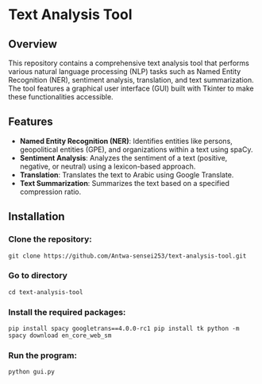 # Text Analysis Tool

## Overview

This repository contains a comprehensive text analysis tool that performs various natural language processing (NLP) tasks such as Named Entity Recognition (NER), sentiment analysis, translation, and text summarization. The tool features a graphical user interface (GUI) built with Tkinter to make these functionalities accessible.

## Features

- **Named Entity Recognition (NER)**: Identifies entities like persons, geopolitical entities (GPE), and organizations within a text using spaCy.
- **Sentiment Analysis**: Analyzes the sentiment of a text (positive, negative, or neutral) using a lexicon-based approach.
- **Translation**: Translates the text to Arabic using Google Translate.
- **Text Summarization**: Summarizes the text based on a specified compression ratio.

## Installation

### Clone the repository:


`git clone https://github.com/Antwa-sensei253/text-analysis-tool.git`
### Go to directory
`cd text-analysis-tool`

### Install the required packages:


`pip install spacy googletrans==4.0.0-rc1 pip install tk python -m spacy download en_core_web_sm`

### Run the program:


`python gui.py`
